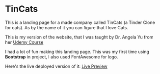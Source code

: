 # TinCats


This is a landing page for a made company called TinCats (a Tinder Clone for cats). As by the name of it you can figure that I love Cats.

This is my version of the website, that I was taught by Dr. Angela Yu from her [Udemy Course](https://www.udemy.com/course/the-complete-web-development-bootcamp/)


I had a lot of fun making this landing page. This was my first time using **Bootstrap** in project, I also used FontAwesome for logo.

Here's the live deployed version of it: [Live Preview](https://adityaverm-a.github.io/TinCats/)
